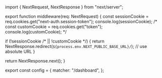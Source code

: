 import { NextRequest, NextResponse } from "next/server";

export function middleware(req: NextRequest) {
  const sessionCookie = req.cookies.get("next-auth.session-token");
  console.log(sessionCookie);
  /*   const customCookie = req.cookies.get("token");
  console.log(customCookie); */

  if (!sessionCookie /* || !customCookie */) {
    return NextResponse.redirect(`${process.env.NEXT_PUBLIC_BASE_URL}/`); // use absolute URL
  }

  return NextResponse.next();
}

export const config = {
  matcher: "/dashboard",
};
